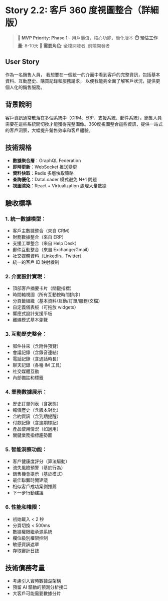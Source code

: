 # Story 2.2: 客戶 360 度視圖整合（詳細版）
> **🔴 MVP Priority: Phase 1** - 用戶價值，核心功能，簡化版本
> **⏱️ 預估工作量**: 8-10天
> **👥 需要角色**: 全棧開發者, 前端開發者

## User Story
作為一名銷售人員，
我想要在一個統一的介面中看到客戶的完整資訊，包括基本資料、互動歷史、購買記錄和服務請求，
以便我能夠全面了解客戶狀況，提供更個人化的銷售服務。

## 背景說明
客戶資訊通常散落在多個系統中（CRM、ERP、支援系統、郵件系統）。銷售人員需要在這些系統間切換才能獲得完整圖像。360度視圖整合這些資訊，提供一站式的客戶洞察，大幅提升銷售效率和客戶體驗。

## 技術規格
- **數據聚合層**：GraphQL Federation
- **即時更新**：WebSocket 推送變更
- **資料快取**：Redis 多層快取策略
- **查詢優化**：DataLoader 模式避免 N+1 問題
- **視圖渲染**：React + Virtualization 處理大量數據

## 驗收標準

### 1. 統一數據模型：
- 客戶主數據整合（來自 CRM）
- 財務數據整合（來自 ERP）
- 支援工單整合（來自 Help Desk）
- 郵件互動整合（來自 Exchange/Gmail）
- 社交媒體資料（LinkedIn、Twitter）
- 統一的客戶 ID 映射機制

### 2. 介面設計實現：
- 頂部客戶摘要卡片（關鍵指標）
- 時間軸視圖（所有互動按時間排序）
- 分頁籤組織（基本資料/互動/訂單/服務/文檔）
- 自定義儀表板（可拖放 widgets）
- 響應式設計支援平板
- 離線模式基本瀏覽

### 3. 互動歷史整合：
- 郵件往來（含附件預覽）
- 會議記錄（含錄音連結）
- 電話記錄（含通話時長）
- 聊天記錄（各種 IM 工具）
- 社交媒體互動
- 內部備註和標籤

### 4. 業務數據展示：
- 歷史訂單列表（含狀態）
- 報價歷史（含版本對比）
- 合約資訊（含到期提醒）
- 付款記錄（含逾期標記）
- 產品使用情況（如適用）
- 關鍵業務指標趨勢圖

### 5. 智能洞察功能：
- 客戶健康度評分（算法驅動）
- 流失風險預警（基於行為）
- 銷售機會提示（基於模式）
- 最佳聯繫時間建議
- 相似客戶成功案例推薦
- 下一步行動建議

### 6. 性能和權限：
- 初始載入 < 2 秒
- 分頁切換 < 500ms
- 數據權限繼承源系統
- 欄位級別權限控制
- 敏感資訊遮罩
- 存取審計日誌

## 技術債務考量
- 考慮引入實時數據湖架構
- 預留 AI 驅動的預測分析接口
- 大客戶可能需要數據分片
